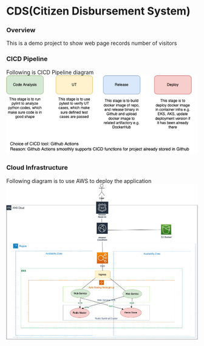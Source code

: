CDS(Citizen Disbursement System)
====

### Overview
This is a demo project to show web page records number of visitors

### CICD Pipeline
Following is CICD Pipeline diagram
![](CICD_Pipeline.png)

### Cloud Infrastructure
Following diagram is to use AWS to deploy the application
![](Cloud_Infra.png)